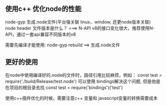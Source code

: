## 使用c++ 优化node的性能

node-gyp 生成.node文件(平台强关联 linux、window, 还更node版本关联)
node header 文件版本是什么？
 ===> N-API v8的接口变化很大，推荐使用N-API，通过一套api兼容不同版本的v8

 需要先编译才能使用: node-gyp rebuild ==> 生成.node文件

 ## 更好的使用
 在node中使用编译好的.node的文件时，路径引用比较麻烦，例如： const test = require('./build/Release/test.node')
 可以使用 bindings解决这个问题, 但是他是在项目的根目录去找
 const test = require('bindings')('test')


使用c++插件优化的时候，需要注意c++ 变量和 javascript变量的转换需要成本